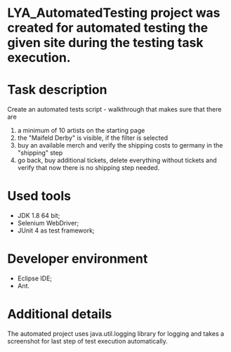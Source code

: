 # LYA_AutomatedTesting project was created for automated testing the given site during the testing task execution.

# Task description
Create an automated tests script - walkthrough that makes sure that there are 
1) a minimum of 10 artists on the starting page
2) the "Maifeld Derby" is visible, if the filter is selected
3) buy an available merch and verify the shipping costs to germany in the "shipping" step
4) go back, buy additional tickets, delete everything without tickets and verify that now there is no shipping step needed.

# Used tools
- JDK 1.8 64 bit;
- Selenium WebDriver;
- JUnit 4 as test framework;

# Developer environment
- Eclipse IDE;
- Ant.

# Additional details
The automated project uses java.util.logging library for logging and takes a screenshot for last step of test execution automatically.
